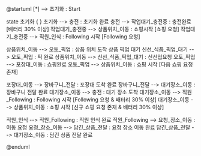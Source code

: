@startuml
[*] --> 초기화 : Start

state 초기화 {
}
초기화 --> 충전 : 초기화 완료
충전 --> 작업대기_충전중 : 충전완료 [배터리 30% 이상]
작업대기_충전중 --> 상품위치_이동 : 쇼핑시작 [쇼핑 요청]
작업대기_충전중 --> 직원_인식 : Following 시작 [Following 요청]

상품위치_이동 --> 오토_픽업 : 상품 위치 도착 상품 픽업 대기
신선_식품_픽업_대기 --> 오토_픽업 : 픽 완료
상품위치_이동 --> 신선_식품_픽업_대기 : 신선업요청
오토_픽업 --> 포장대_이동 : 쇼핑완료
오토_픽업 --> 상품위치_이동 : 쇼핑 시작 [다음 쇼핑 요청 존재]

포장대_이동 --> 장바구니_전달 : 포장대 도착 완료
장바구니_전달 --> 대기장소_이동 : 장바구니 전달 완료
대기장소_이동 --> 충전 : 대기 장소 도착
대기장소_이동 --> 직원_Following : Following 시작 [Following 요청 & 배터리 30% 이상]
대기장소_이동 --> 상품위치_이동 : 쇼핑 시작 [신규 쇼핑 요청 존재 & 배터리 30% 이상]

직원_인식 --> 직원_Following : 직원 인식 완료
직원_Following --> 요청_장소_이동 : 이동 요청
요청_장소_이동 --> 담긴_상품_전달 : 요청 장소 이동 완료
담긴_상품_전달 --> 대기장소_이동 : 담긴 상품 전달 완료

@enduml
